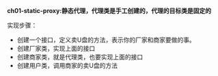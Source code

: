 **ch01-static-proxy:静态代理，代理类是手工创建的，代理的目标类是固定的**

实现步骤：

- 创建一个接口，定义卖U盘的方法，表示你的厂家和商家要做的事。
- 创建厂家类，实现上面的接口
- 创建商家类，就是代理类，也要实现上面的接口
- 创建用户类，调用商家的卖U盘的方法
